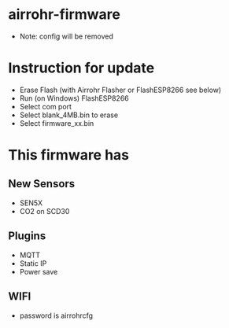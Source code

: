 

# airrohr-firmware
* Note: config will be removed

# Instruction for update 
* Erase Flash (with Airrohr Flasher or FlashESP8266 see below)
* Run (on Windows) FlashESP8266
* Select com port
* Select blank_4MB.bin to erase
* Select firmware_xx.bin

# This firmware has
## New Sensors
* SEN5X
* CO2 on SCD30

## Plugins
* MQTT
* Static IP
* Power save


## WIFI 
* password is airrohrcfg




